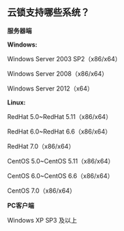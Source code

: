 ## 云锁支持哪些系统？

**服务器端**

**Windows:**

Windows Server 2003 SP2（x86/x64）

Windows Server 2008（x86/x64）

Windows Server 2012（x64）

**Linux:**

RedHat 5.0~RedHat 5.11（x86/x64）

RedHat 6.0~RedHat 6.6（x86/x64）

RedHat 7.0（x86/x64）

CentOS 5.0~CentOS 5.11（x86/x64）

CentOS 6.0~CentOS 6.6（x86/x64）

CentOS 7.0（x86/x64）

**PC客户端**

Windows XP SP3 及以上